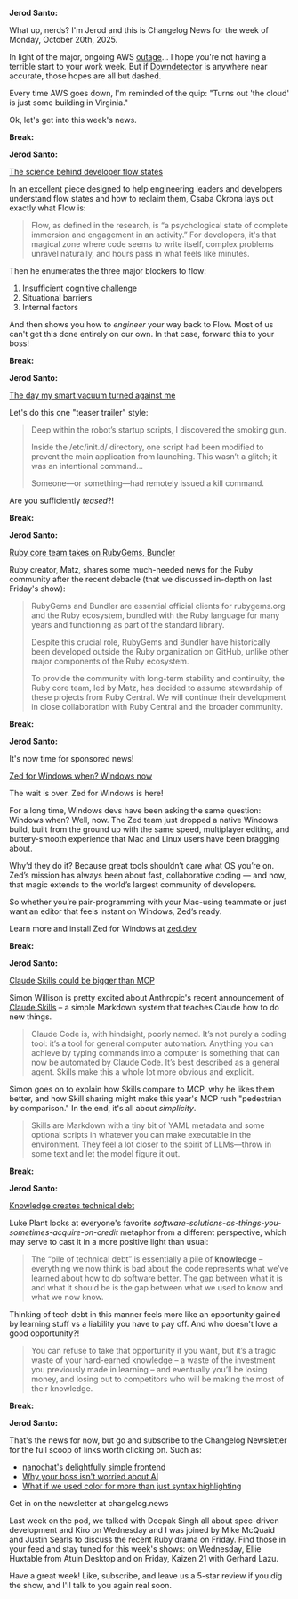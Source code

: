 **Jerod Santo:**

What up, nerds? I'm Jerod and this is Changelog News for the week of Monday, October 20th, 2025.

In light of the major, ongoing AWS [outage](https://health.aws.amazon.com/health/status?ts=20251020)... I hope you're not having a terrible start to your work week. But if [Downdetector](https://downdetector.com) is anywhere near accurate, those hopes are all but dashed.

Every time AWS goes down, I'm reminded of the quip: "Turns out 'the cloud' is just some building in Virginia."

Ok, let's get into this week's news.

**Break:**

**Jerod Santo:**

[The science behind developer flow states](https://leadership.garden/developer-flow/)

In an excellent piece designed to help engineering leaders and developers understand flow states and how to reclaim them, Csaba Okrona lays out exactly what Flow is:

> Flow, as defined in the research, is “a psychological state of complete immersion and engagement in an activity.” For developers, it's that magical zone where code seems to write itself, complex problems unravel naturally, and hours pass in what feels like minutes.

Then he enumerates the three major blockers to flow:

1. Insufficient cognitive challenge
2. Situational barriers
3. Internal factors

And then shows you how to *engineer* your way back to Flow. Most of us can't get this done entirely on our own. In that case, forward this to your boss!

**Break:**

**Jerod Santo:**

[The day my smart vacuum turned against me](https://codetiger.github.io/blog/the-day-my-smart-vacuum-turned-against-me/)

Let's do this one "teaser trailer"  style:

> Deep within the robot’s startup scripts, I discovered the smoking gun.
> 
> Inside the /etc/init.d/ directory, one script had been modified to prevent the main application from launching. This wasn’t a glitch; it was an intentional command...
> 
> Someone—or something—had remotely issued a kill command.

Are you sufficiently *teased*?!

**Break:**

**Jerod Santo:**

[Ruby core team takes on RubyGems, Bundler](https://www.ruby-lang.org/en/news/2025/10/17/rubygems-repository-transition/)

Ruby creator, Matz, shares some much-needed news for the Ruby community after the recent debacle (that we discussed in-depth on last Friday's show):

> RubyGems and Bundler are essential official clients for rubygems.org and the Ruby ecosystem, bundled with the Ruby language for many years and functioning as part of the standard library.
>
> Despite this crucial role, RubyGems and Bundler have historically been developed outside the Ruby organization on GitHub, unlike other major components of the Ruby ecosystem.
>
> To provide the community with long-term stability and continuity, the Ruby core team, led by Matz, has decided to assume stewardship of these projects from Ruby Central. We will continue their development in close collaboration with Ruby Central and the broader community.

**Break:**

**Jerod Santo:**

It's now time for sponsored news!

[Zed for Windows when? Windows now](https://zed.dev/blog/zed-for-windows-is-here)

The wait is over. Zed for Windows is here!

For a long time, Windows devs have been asking the same question: Windows when? Well, now. The Zed team just dropped a native Windows build, built from the ground up with the same speed, multiplayer editing, and buttery-smooth experience that Mac and Linux users have been bragging about.

Why’d they do it? Because great tools shouldn’t care what OS you’re on. Zed’s mission has always been about fast, collaborative coding — and now, that magic extends to the world’s largest community of developers.

So whether you’re pair-programming with your Mac-using teammate or just want an editor that feels instant on Windows, Zed’s ready.

Learn more and install Zed for Windows at [zed.dev](https://zed.dev/blog/zed-for-windows-is-here)

**Break:**

**Jerod Santo:**

[Claude Skills could be bigger than MCP](https://simonwillison.net/2025/Oct/16/claude-skills/)

Simon Willison is pretty excited about Anthropic's recent announcement of [Claude Skills](https://www.anthropic.com/news/skills) – a simple Markdown system that teaches Claude how to do new things.

> Claude Code is, with hindsight, poorly named. It’s not purely a coding tool: it’s a tool for general computer automation. Anything you can achieve by typing commands into a computer is something that can now be automated by Claude Code. It’s best described as a general agent. Skills make this a whole lot more obvious and explicit.

Simon goes on to explain how Skills compare to MCP, why he likes them better, and how Skill sharing might make this year's MCP rush "pedestrian by comparison." In the end, it's all about *simplicity*.

> Skills are Markdown with a tiny bit of YAML metadata and some optional scripts in whatever you can make executable in the environment. They feel a lot closer to the spirit of LLMs—throw in some text and let the model figure it out.

**Break:**

**Jerod Santo:**

[Knowledge creates technical debt](https://lukeplant.me.uk/blog/posts/knowledge-creates-technical-debt/)

Luke Plant looks at everyone's favorite *software-solutions-as-things-you-sometimes-acquire-on-credit* metaphor from a different perspective, which may serve to cast it in a more positive light than usual:

> The “pile of technical debt” is essentially a pile of **knowledge** – everything we now think is bad about the code represents what we’ve learned about how to do software better. The gap between what it is and what it should be is the gap between what we used to know and what we now know.

Thinking of tech debt in this manner feels more like an opportunity gained by learning stuff vs a liability you have to pay off. And who doesn't love a good opportunity?!

> You can refuse to take that opportunity if you want, but it’s a tragic waste of your hard-earned knowledge – a waste of the investment you previously made in learning – and eventually you’ll be losing money, and losing out to competitors who will be making the most of their knowledge.

**Break:**

**Jerod Santo:**

That's the news for now, but go and subscribe to the Changelog Newsletter for the full scoop of links worth clicking on. Such as:

- [nanochat's delightfully simple frontend](https://github.com/karpathy/nanochat/blob/5fd0b138860a76beb60cf099fa46f74191b50941/nanochat/ui.html)
- [Why your boss isn't worried about AI](https://boydkane.com/essays/boss)
- [What if we used color for more than just syntax highlighting](https://buttondown.com/hillelwayne/archive/syntax-highlighting-is-a-waste-of-an-information/)

Get in on the newsletter at changelog.news

Last week on the pod, we talked with Deepak Singh all about spec-driven development and Kiro on Wednesday and I was joined by Mike McQuaid and Justin Searls to discuss the recent Ruby drama on Friday. Find those in your feed and stay tuned for this week's shows: on Wednesday, Ellie Huxtable from Atuin Desktop and on Friday, Kaizen 21 with Gerhard Lazu.

Have a great week! Like, subscribe, and leave us a 5-star review if you dig the show, and I'll talk to you again real soon.
